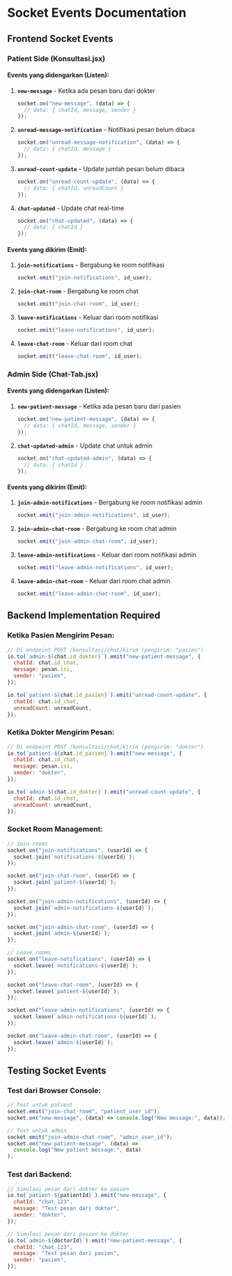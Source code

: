# Socket Events Documentation

## Frontend Socket Events

### Patient Side (Konsultasi.jsx)

#### Events yang didengarkan (Listen):

1. **`new-message`** - Ketika ada pesan baru dari dokter

   ```javascript
   socket.on("new-message", (data) => {
     // data: { chatId, message, sender }
   });
   ```

2. **`unread-message-notification`** - Notifikasi pesan belum dibaca

   ```javascript
   socket.on("unread-message-notification", (data) => {
     // data: { chatId, message }
   });
   ```

3. **`unread-count-update`** - Update jumlah pesan belum dibaca

   ```javascript
   socket.on("unread-count-update", (data) => {
     // data: { chatId, unreadCount }
   });
   ```

4. **`chat-updated`** - Update chat real-time
   ```javascript
   socket.on("chat-updated", (data) => {
     // data: { chatId }
   });
   ```

#### Events yang dikirim (Emit):

1. **`join-notifications`** - Bergabung ke room notifikasi

   ```javascript
   socket.emit("join-notifications", id_user);
   ```

2. **`join-chat-room`** - Bergabung ke room chat

   ```javascript
   socket.emit("join-chat-room", id_user);
   ```

3. **`leave-notifications`** - Keluar dari room notifikasi

   ```javascript
   socket.emit("leave-notifications", id_user);
   ```

4. **`leave-chat-room`** - Keluar dari room chat
   ```javascript
   socket.emit("leave-chat-room", id_user);
   ```

### Admin Side (Chat-Tab.jsx)

#### Events yang didengarkan (Listen):

1. **`new-patient-message`** - Ketika ada pesan baru dari pasien

   ```javascript
   socket.on("new-patient-message", (data) => {
     // data: { chatId, message, sender }
   });
   ```

2. **`chat-updated-admin`** - Update chat untuk admin
   ```javascript
   socket.on("chat-updated-admin", (data) => {
     // data: { chatId }
   });
   ```

#### Events yang dikirim (Emit):

1. **`join-admin-notifications`** - Bergabung ke room notifikasi admin

   ```javascript
   socket.emit("join-admin-notifications", id_user);
   ```

2. **`join-admin-chat-room`** - Bergabung ke room chat admin

   ```javascript
   socket.emit("join-admin-chat-room", id_user);
   ```

3. **`leave-admin-notifications`** - Keluar dari room notifikasi admin

   ```javascript
   socket.emit("leave-admin-notifications", id_user);
   ```

4. **`leave-admin-chat-room`** - Keluar dari room chat admin
   ```javascript
   socket.emit("leave-admin-chat-room", id_user);
   ```

## Backend Implementation Required

### Ketika Pasien Mengirim Pesan:

```javascript
// Di endpoint POST /konsultasi/chat/kirim (pengirim: "pasien")
io.to(`admin-${chat.id_dokter}`).emit("new-patient-message", {
  chatId: chat.id_chat,
  message: pesan.isi,
  sender: "pasien",
});

io.to(`patient-${chat.id_pasien}`).emit("unread-count-update", {
  chatId: chat.id_chat,
  unreadCount: unreadCount,
});
```

### Ketika Dokter Mengirim Pesan:

```javascript
// Di endpoint POST /konsultasi/chat/kirim (pengirim: "dokter")
io.to(`patient-${chat.id_pasien}`).emit("new-message", {
  chatId: chat.id_chat,
  message: pesan.isi,
  sender: "dokter",
});

io.to(`admin-${chat.id_dokter}`).emit("unread-count-update", {
  chatId: chat.id_chat,
  unreadCount: unreadCount,
});
```

### Socket Room Management:

```javascript
// Join rooms
socket.on("join-notifications", (userId) => {
  socket.join(`notifications-${userId}`);
});

socket.on("join-chat-room", (userId) => {
  socket.join(`patient-${userId}`);
});

socket.on("join-admin-notifications", (userId) => {
  socket.join(`admin-notifications-${userId}`);
});

socket.on("join-admin-chat-room", (userId) => {
  socket.join(`admin-${userId}`);
});

// Leave rooms
socket.on("leave-notifications", (userId) => {
  socket.leave(`notifications-${userId}`);
});

socket.on("leave-chat-room", (userId) => {
  socket.leave(`patient-${userId}`);
});

socket.on("leave-admin-notifications", (userId) => {
  socket.leave(`admin-notifications-${userId}`);
});

socket.on("leave-admin-chat-room", (userId) => {
  socket.leave(`admin-${userId}`);
});
```

## Testing Socket Events

### Test dari Browser Console:

```javascript
// Test untuk patient
socket.emit("join-chat-room", "patient_user_id");
socket.on("new-message", (data) => console.log("New message:", data));

// Test untuk admin
socket.emit("join-admin-chat-room", "admin_user_id");
socket.on("new-patient-message", (data) =>
  console.log("New patient message:", data)
);
```

### Test dari Backend:

```javascript
// Simulasi pesan dari dokter ke pasien
io.to(`patient-${patientId}`).emit("new-message", {
  chatId: "chat_123",
  message: "Test pesan dari dokter",
  sender: "dokter",
});

// Simulasi pesan dari pasien ke dokter
io.to(`admin-${doctorId}`).emit("new-patient-message", {
  chatId: "chat_123",
  message: "Test pesan dari pasien",
  sender: "pasien",
});
```
